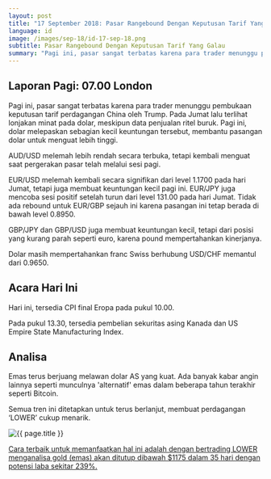 ```yaml
---
layout: post
title: "17 September 2018: Pasar Rangebound Dengan Keputusan Tarif Yang Galau"
language: id
image: /images/sep-18/id-17-sep-18.png
subtitle: Pasar Rangebound Dengan Keputusan Tarif Yang Galau
summary: "Pagi ini, pasar sangat terbatas karena para trader menunggu pembukaan keputusan tarif perdagangan China oleh Trump. Pada Jumat lalu terlihat lonjakan minat pada dolar, meskipun data penjualan ritel buruk"
---
```

## Laporan Pagi: 07.00 London

Pagi ini, pasar sangat terbatas karena para trader menunggu pembukaan keputusan tarif perdagangan China oleh Trump. Pada Jumat lalu terlihat lonjakan minat pada dolar, meskipun data penjualan ritel buruk. Pagi ini, dolar melepaskan sebagian kecil keuntungan tersebut, membantu pasangan dolar untuk menguat lebih tinggi.

AUD/USD melemah lebih rendah secara terbuka, tetapi kembali menguat saat pergerakan pasar telah melalui sesi pagi.

EUR/USD melemah kembali secara signifikan dari level 1.1700 pada hari Jumat, tetapi juga membuat keuntungan kecil pagi ini. EUR/JPY juga mencoba sesi positif setelah turun dari level 131.00 pada hari Jumat. Tidak ada rebound untuk EUR/GBP sejauh ini karena pasangan ini tetap berada di bawah level 0.8950.

GBP/JPY dan GBP/USD juga membuat keuntungan kecil, tetapi dari posisi yang kurang parah seperti euro, karena pound mempertahankan kinerjanya.

Dolar masih mempertahankan franc Swiss berhubung USD/CHF memantul dari 0.9650.

## Acara Hari Ini

Hari ini, tersedia CPI final Eropa pada pukul 10.00.

Pada pukul 13.30, tersedia pembelian sekuritas asing Kanada dan US Empire State Manufacturing Index.

## Analisa

Emas terus berjuang melawan dolar AS yang kuat. Ada banyak kabar angin lainnya seperti munculnya 'alternatif' emas dalam beberapa tahun terakhir seperti Bitcoin.

Semua tren ini ditetapkan untuk terus berlanjut, membuat perdagangan ‘LOWER’ cukup menarik.

<img src="{{ site.url }}/images/sep-18/id-17-sep-18.png" alt="{{ page.title }}" title="{{ page.title }}">

<a href="%LINK%%currency=USD&market=commodities&underlying=frxXAUUSD&formname=higherlower&duration_amount=35&duration_units=d&amount=10&amount_type=stake&expiry_type=duration&barrier=1175" target="_blank">Cara terbaik untuk memanfaatkan hal ini adalah dengan bertrading LOWER menganalisa gold (emas) akan ditutup dibawah $1175 dalam 35 hari dengan potensi laba sekitar 239%.</a>
